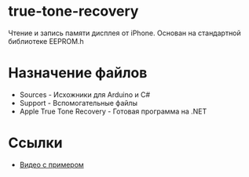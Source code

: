 # true-tone-recovery
Чтение и запись памяти дисплея от iPhone. Основан на стандартной библиотеке EEPROM.h

# Назначение файлов

* Sources - Исхожники для Arduino и C#
* Support - Вспомогательные файлы
* Apple True Tone Recovery - Готовая программа на .NET

# Ссылки
* [Видео с примером](https://youtu.be/MZkAUb13l6I)
